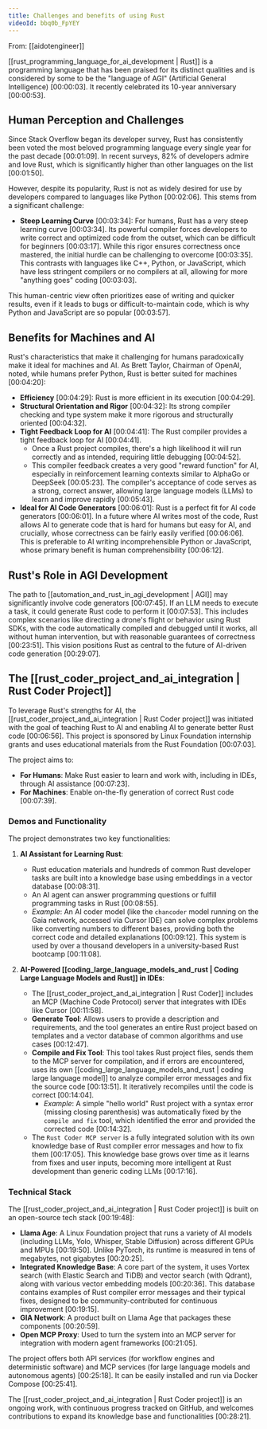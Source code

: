 ```yaml
---
title: Challenges and benefits of using Rust
videoId: bbq0b_FpYEY
---
```


From: [[aidotengineer]] <br/> 

[[rust_programming_language_for_ai_development | Rust]] is a programming language that has been praised for its distinct qualities and is considered by some to be the "language of AGI" (Artificial General Intelligence) <a class="yt-timestamp" data-t="00:00:03">[00:00:03]</a>. It recently celebrated its 10-year anniversary <a class="yt-timestamp" data-t="00:00:53">[00:00:53]</a>.

## Human Perception and Challenges
Since Stack Overflow began its developer survey, Rust has consistently been voted the most beloved programming language every single year for the past decade <a class="yt-timestamp" data-t="00:01:09">[00:01:09]</a>. In recent surveys, 82% of developers admire and love Rust, which is significantly higher than other languages on the list <a class="yt-timestamp" data-t="00:01:50">[00:01:50]</a>.

However, despite its popularity, Rust is not as widely desired for use by developers compared to languages like Python <a class="yt-timestamp" data-t="00:02:06">[00:02:06]</a>. This stems from a significant challenge:
*   **Steep Learning Curve** <a class="yt-timestamp" data-t="00:03:34">[00:03:34]</a>: For humans, Rust has a very steep learning curve <a class="yt-timestamp" data-t="00:03:34">[00:03:34]</a>. Its powerful compiler forces developers to write correct and optimized code from the outset, which can be difficult for beginners <a class="yt-timestamp" data-t="00:03:17">[00:03:17]</a>. While this rigor ensures correctness once mastered, the initial hurdle can be challenging to overcome <a class="yt-timestamp" data-t="00:03:35">[00:03:35]</a>. This contrasts with languages like C++, Python, or JavaScript, which have less stringent compilers or no compilers at all, allowing for more "anything goes" coding <a class="yt-timestamp" data-t="00:03:03">[00:03:03]</a>.

This human-centric view often prioritizes ease of writing and quicker results, even if it leads to bugs or difficult-to-maintain code, which is why Python and JavaScript are so popular <a class="yt-timestamp" data-t="00:03:57">[00:03:57]</a>.

## Benefits for Machines and AI
Rust's characteristics that make it challenging for humans paradoxically make it ideal for machines and AI. As Brett Taylor, Chairman of OpenAI, noted, while humans prefer Python, Rust is better suited for machines <a class="yt-timestamp" data-t="00:04:20">[00:04:20]</a>:
*   **Efficiency** <a class="yt-timestamp" data-t="00:04:29">[00:04:29]</a>: Rust is more efficient in its execution <a class="yt-timestamp" data-t="00:04:29">[00:04:29]</a>.
*   **Structural Orientation and Rigor** <a class="yt-timestamp" data-t="00:04:32">[00:04:32]</a>: Its strong compiler checking and type system make it more rigorous and structurally oriented <a class="yt-timestamp" data-t="00:04:32">[00:04:32]</a>.
*   **Tight Feedback Loop for AI** <a class="yt-timestamp" data-t="00:04:41">[00:04:41]</a>: The Rust compiler provides a tight feedback loop for AI <a class="yt-timestamp" data-t="00:04:41">[00:04:41]</a>.
    *   Once a Rust project compiles, there's a high likelihood it will run correctly and as intended, requiring little debugging <a class="yt-timestamp" data-t="00:04:52">[00:04:52]</a>.
    *   This compiler feedback creates a very good "reward function" for AI, especially in reinforcement learning contexts similar to AlphaGo or DeepSeek <a class="yt-timestamp" data-t="00:05:23">[00:05:23]</a>. The compiler's acceptance of code serves as a strong, correct answer, allowing large language models (LLMs) to learn and improve rapidly <a class="yt-timestamp" data-t="00:05:43">[00:05:43]</a>.
*   **Ideal for AI Code Generators** <a class="yt-timestamp" data-t="00:06:01">[00:06:01]</a>: Rust is a perfect fit for AI code generators <a class="yt-timestamp" data-t="00:06:01">[00:06:01]</a>. In a future where AI writes most of the code, Rust allows AI to generate code that is hard for humans but easy for AI, and crucially, whose correctness can be fairly easily verified <a class="yt-timestamp" data-t="00:06:06">[00:06:06]</a>. This is preferable to AI writing incomprehensible Python or JavaScript, whose primary benefit is human comprehensibility <a class="yt-timestamp" data-t="00:06:12">[00:06:12]</a>.

## Rust's Role in AGI Development
The path to [[automation_and_rust_in_agi_development | AGI]] may significantly involve code generators <a class="yt-timestamp" data-t="00:07:45">[00:07:45]</a>. If an LLM needs to execute a task, it could generate Rust code to perform it <a class="yt-timestamp" data-t="00:07:53">[00:07:53]</a>. This includes complex scenarios like directing a drone's flight or behavior using Rust SDKs, with the code automatically compiled and debugged until it works, all without human intervention, but with reasonable guarantees of correctness <a class="yt-timestamp" data-t="00:23:51">[00:23:51]</a>. This vision positions Rust as central to the future of AI-driven code generation <a class="yt-timestamp" data-t="00:29:07">[00:29:07]</a>.

## The [[rust_coder_project_and_ai_integration | Rust Coder Project]]
To leverage Rust's strengths for AI, the [[rust_coder_project_and_ai_integration | Rust Coder project]] was initiated with the goal of teaching Rust to AI and enabling AI to generate better Rust code <a class="yt-timestamp" data-t="00:06:56">[00:06:56]</a>. This project is sponsored by Linux Foundation internship grants and uses educational materials from the Rust Foundation <a class="yt-timestamp" data-t="00:07:03">[00:07:03]</a>.

The project aims to:
*   **For Humans**: Make Rust easier to learn and work with, including in IDEs, through AI assistance <a class="yt-timestamp" data-t="00:07:23">[00:07:23]</a>.
*   **For Machines**: Enable on-the-fly generation of correct Rust code <a class="yt-timestamp" data-t="00:07:39">[00:07:39]</a>.

### Demos and Functionality
The project demonstrates two key functionalities:

1.  **AI Assistant for Learning Rust**:
    *   Rust education materials and hundreds of common Rust developer tasks are built into a knowledge base using embeddings in a vector database <a class="yt-timestamp" data-t="00:08:31">[00:08:31]</a>.
    *   An AI agent can answer programming questions or fulfill programming tasks in Rust <a class="yt-timestamp" data-t="00:08:55">[00:08:55]</a>.
    *   *Example*: An AI coder model (like the `chancoder` model running on the Gaia network, accessed via Cursor IDE) can solve complex problems like converting numbers to different bases, providing both the correct code and detailed explanations <a class="yt-timestamp" data-t="00:09:12">[00:09:12]</a>. This system is used by over a thousand developers in a university-based Rust bootcamp <a class="yt-timestamp" data-t="00:11:08">[00:11:08]</a>.

2.  **AI-Powered [[coding_large_language_models_and_rust | Coding Large Language Models and Rust]] in IDEs**:
    *   The [[rust_coder_project_and_ai_integration | Rust Coder]] includes an MCP (Machine Code Protocol) server that integrates with IDEs like Cursor <a class="yt-timestamp" data-t="00:11:58">[00:11:58]</a>.
    *   **Generate Tool**: Allows users to provide a description and requirements, and the tool generates an entire Rust project based on templates and a vector database of common algorithms and use cases <a class="yt-timestamp" data-t="00:12:47">[00:12:47]</a>.
    *   **Compile and Fix Tool**: This tool takes Rust project files, sends them to the MCP server for compilation, and if errors are encountered, uses its own [[coding_large_language_models_and_rust | coding large language model]] to analyze compiler error messages and fix the source code <a class="yt-timestamp" data-t="00:13:51">[00:13:51]</a>. It iteratively recompiles until the code is correct <a class="yt-timestamp" data-t="00:14:04">[00:14:04]</a>.
        *   *Example*: A simple "hello world" Rust project with a syntax error (missing closing parenthesis) was automatically fixed by the `compile and fix` tool, which identified the error and provided the corrected code <a class="yt-timestamp" data-t="00:14:32">[00:14:32]</a>.
    *   The `Rust Coder MCP server` is a fully integrated solution with its own knowledge base of Rust compiler error messages and how to fix them <a class="yt-timestamp" data-t="00:17:05">[00:17:05]</a>. This knowledge base grows over time as it learns from fixes and user inputs, becoming more intelligent at Rust development than generic coding LLMs <a class="yt-timestamp" data-t="00:17:16">[00:17:16]</a>.

### Technical Stack
The [[rust_coder_project_and_ai_integration | Rust Coder project]] is built on an open-source tech stack <a class="yt-timestamp" data-t="00:19:48">[00:19:48]</a>:
*   **Llama Age**: A Linux Foundation project that runs a variety of AI models (including LLMs, Yolo, Whisper, Stable Diffusion) across different GPUs and MPUs <a class="yt-timestamp" data-t="00:19:50">[00:19:50]</a>. Unlike PyTorch, its runtime is measured in tens of megabytes, not gigabytes <a class="yt-timestamp" data-t="00:20:25">[00:20:25]</a>.
*   **Integrated Knowledge Base**: A core part of the system, it uses Vortex search (with Elastic Search and TiDB) and vector search (with Qdrant), along with various vector embedding models <a class="yt-timestamp" data-t="00:20:36">[00:20:36]</a>. This database contains examples of Rust compiler error messages and their typical fixes, designed to be community-contributed for continuous improvement <a class="yt-timestamp" data-t="00:19:15">[00:19:15]</a>.
*   **GIA Network**: A product built on Llama Age that packages these components <a class="yt-timestamp" data-t="00:20:59">[00:20:59]</a>.
*   **Open MCP Proxy**: Used to turn the system into an MCP server for integration with modern agent frameworks <a class="yt-timestamp" data-t="00:21:05">[00:21:05]</a>.

The project offers both API services (for workflow engines and deterministic software) and MCP services (for large language models and autonomous agents) <a class="yt-timestamp" data-t="00:25:18">[00:25:18]</a>. It can be easily installed and run via Docker Compose <a class="yt-timestamp" data-t="00:25:41">[00:25:41]</a>.

The [[rust_coder_project_and_ai_integration | Rust Coder project]] is an ongoing work, with continuous progress tracked on GitHub, and welcomes contributions to expand its knowledge base and functionalities <a class="yt-timestamp" data-t="00:28:21">[00:28:21]</a>.